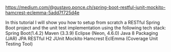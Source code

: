 https://medium.com/@gustavo.ponce.ch/spring-boot-restful-junit-mockito-hamcrest-eclemma-5add7f725d4e

In this tutorial I will show you how to setup from scratch a RESTful Spring Boot project and the unit test implementation using the following tech stack:
Spring Boot(1.4.2)
Maven (3.3.9)
Eclipse (Neon, 4.6.0)
Java 8
Packaging (JAR)
JPA
RESTful
H2
JUnit
Mockito
Hamcrest
EclEmma (Coverage Unit Testing Tool)